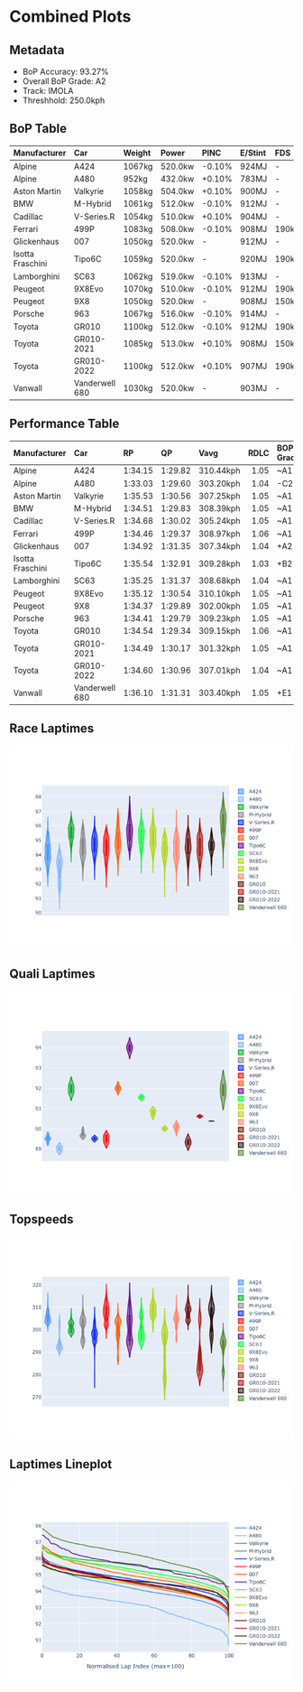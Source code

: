 # Combined Plots

## Metadata

- BoP Accuracy: 93.27%
- Overall BoP Grade: A2
- Track: IMOLA
- Threshhold: 250.0kph

## BoP Table
| Manufacturer     | Car            | Weight   | Power   | PINC   | E/Stint   | FDS    | RDP    | QDP    | TDP    |
|:-----------------|:---------------|:---------|:--------|:-------|:----------|:-------|:-------|:-------|:-------|
| Alpine           | A424           | 1067kg   | 520.0kw | -0.10% | 924MJ     | -      | 52.35% | 61.85% | 27.84% |
| Alpine           | A480           | 952kg    | 432.0kw | +0.10% | 783MJ     | -      | 54.51% | 76.19% | 54.04% |
| Aston Martin     | Valkyrie       | 1058kg   | 504.0kw | +0.10% | 900MJ     | -      | 53.59% | 53.33% | 21.51% |
| BMW              | M-Hybrid       | 1061kg   | 512.0kw | -0.10% | 912MJ     | -      | 53.26% | 57.23% | 34.54% |
| Cadillac         | V-Series.R     | 1054kg   | 510.0kw | +0.10% | 904MJ     | -      | 47.80% | 56.73% | 19.63% |
| Ferrari          | 499P           | 1083kg   | 508.0kw | -0.10% | 908MJ     | 190kph | 53.02% | 42.32% | 9.88%  |
| Glickenhaus      | 007            | 1050kg   | 520.0kw | -      | 912MJ     | -      | 46.49% | 46.07% | 47.78% |
| Isotta Fraschini | Tipo6C         | 1059kg   | 520.0kw | -      | 920MJ     | 190kph | 43.95% | 47.22% | 31.53% |
| Lamborghini      | SC63           | 1062kg   | 519.0kw | -0.10% | 913MJ     | -      | 46.33% | 59.50% | 29.33% |
| Peugeot          | 9X8Evo         | 1070kg   | 510.0kw | -0.10% | 912MJ     | 190kph | 48.47% | 51.26% | 16.02% |
| Peugeot          | 9X8            | 1050kg   | 520.0kw | -      | 908MJ     | 150kph | 54.07% | 57.08% | 10.80% |
| Porsche          | 963            | 1067kg   | 516.0kw | -0.10% | 914MJ     | -      | 50.87% | 45.25% | 30.77% |
| Toyota           | GR010          | 1100kg   | 512.0kw | -0.10% | 912MJ     | 190kph | 52.43% | 57.12% | 12.82% |
| Toyota           | GR010-2021     | 1085kg   | 513.0kw | +0.10% | 908MJ     | 150kph | 54.09% | 52.67% | 26.37% |
| Toyota           | GR010-2022     | 1100kg   | 512.0kw | +0.10% | 907MJ     | 190kph | 53.48% | 69.44% | 7.86%  |
| Vanwall          | Vanderwell 680 | 1030kg   | 520.0kw | -      | 903MJ     | -      | 53.41% | 56.28% | 29.85% |

## Performance Table
| Manufacturer     | Car            | RP      | QP      | Vavg      |   RDLC | BOP-Grade   | Match   |
|:-----------------|:---------------|:--------|:--------|:----------|-------:|:------------|:--------|
| Alpine           | A424           | 1:34.15 | 1:29.82 | 310.44kph |   1.05 | ~A1         | 98.94%  |
| Alpine           | A480           | 1:33.03 | 1:29.60 | 303.20kph |   1.04 | -C2         | 70.63%  |
| Aston Martin     | Valkyrie       | 1:35.53 | 1:30.56 | 307.25kph |   1.05 | ~A1         | 96.71%  |
| BMW              | M-Hybrid       | 1:34.51 | 1:29.83 | 308.39kph |   1.05 | ~A1         | 99.82%  |
| Cadillac         | V-Series.R     | 1:34.68 | 1:30.02 | 305.24kph |   1.05 | ~A1         | 99.94%  |
| Ferrari          | 499P           | 1:34.46 | 1:29.37 | 308.97kph |   1.06 | ~A1         | 99.60%  |
| Glickenhaus      | 007            | 1:34.92 | 1:31.35 | 307.34kph |   1.04 | +A2         | 94.67%  |
| Isotta Fraschini | Tipo6C         | 1:35.54 | 1:32.91 | 309.28kph |   1.03 | +B2         | 84.33%  |
| Lamborghini      | SC63           | 1:35.25 | 1:31.37 | 308.68kph |   1.04 | ~A1         | 97.35%  |
| Peugeot          | 9X8Evo         | 1:35.12 | 1:30.54 | 310.10kph |   1.05 | ~A1         | 96.07%  |
| Peugeot          | 9X8            | 1:34.37 | 1:29.89 | 302.00kph |   1.05 | ~A1         | 99.30%  |
| Porsche          | 963            | 1:34.41 | 1:29.79 | 309.23kph |   1.05 | ~A1         | 99.71%  |
| Toyota           | GR010          | 1:34.54 | 1:29.34 | 309.15kph |   1.06 | ~A1         | 99.76%  |
| Toyota           | GR010-2021     | 1:34.49 | 1:30.17 | 301.32kph |   1.05 | ~A1         | 99.93%  |
| Toyota           | GR010-2022     | 1:34.60 | 1:30.96 | 307.01kph |   1.04 | ~A1         | 100.00% |
| Vanwall          | Vanderwell 680 | 1:36.10 | 1:31.31 | 303.40kph |   1.05 | +E1         | 55.51%  |

## Race Laptimes
![Race Laptimes](images/race_violin.png)

## Quali Laptimes
![Quali Laptimes](images/quali_violin.png)

## Topspeeds
![Topspeeds](images/topspeed_violin.png)

## Laptimes Lineplot
![Laptimes Lineplot](images/laptime_line.png)

